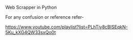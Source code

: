 Web Scrapper in Python

For any confusion or reference refer-

https://www.youtube.com/playlist?list=PLhTjy8cBISEqkN-5Ku_kXG4QW33sxQo0t
